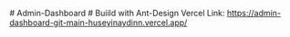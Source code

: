#   A d m i n - D a s h b o a r d  
 # Buiild with Ant-Design
Vercel Link: https://admin-dashboard-git-main-huseyinaydinn.vercel.app/
